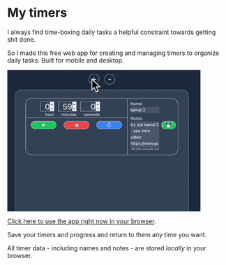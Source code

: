 # My timers

I always find time-boxing daily tasks a helpful constraint towards getting shit done.

So I made this free web app for creating and managing timers to organize daily tasks.  Built for mobile and desktop.

<img align="center" src="https://github.com/jermwatt/readme_gifs/blob/main/my_timers_demo.gif" height="325">

[Click here to use the app right now in your browser](https://neonwatty.github.io/my_timers/).

Save your timers and progress and return to them any time you want.

All timer data - including names and notes - are stored
<em>locally</em> in your browser.
